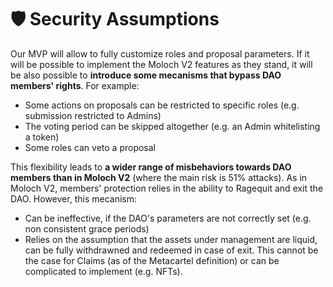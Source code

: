 # 🛡 Security Assumptions

Our MVP will allow to fully customize roles and proposal parameters. If it will be possible to implement the Moloch V2 features as they stand, it will be also possible to **introduce some mecanisms that bypass DAO members' rights**. For example:

* Some actions on proposals can be restricted to specific roles (e.g. submission restricted to Admins)
* The voting period can be skipped altogether (e.g. an Admin whitelisting a token)
* Some roles can veto a proposal

This flexibility leads to **a wider range of misbehaviors towards DAO members than in Moloch V2** (where the main risk is 51% attacks). As in Moloch V2, members' protection relies in the ability to Ragequit and exit the DAO. However, this mecanism:

* Can be ineffective, if the DAO's parameters are not correctly set (e.g. non consistent grace periods)
* Relies on the assumption that the assets under management are liquid, can be fully withdrawned and redeemed in case of exit. This cannot be the case for Claims (as of the Metacartel definition) or can be complicated to implement (e.g. NFTs).

